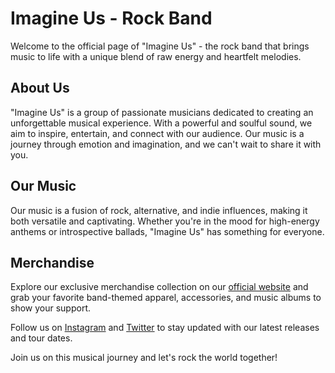 # Imagine Us - Rock Band

Welcome to the official page of "Imagine Us" - the rock band that brings music to life with a unique blend of raw energy and heartfelt melodies.

## About Us

"Imagine Us" is a group of passionate musicians dedicated to creating an unforgettable musical experience. With a powerful and soulful sound, we aim to inspire, entertain, and connect with our audience. Our music is a journey through emotion and imagination, and we can't wait to share it with you.

## Our Music

Our music is a fusion of rock, alternative, and indie influences, making it both versatile and captivating. Whether you're in the mood for high-energy anthems or introspective ballads, "Imagine Us" has something for everyone.

## Merchandise

Explore our exclusive merchandise collection on our [official website](https://priyanshu0463.github.io/imagine-us/) and grab your favorite band-themed apparel, accessories, and music albums to show your support.

Follow us on [Instagram](https://www.instagram.com/imagineusband) and [Twitter](https://twitter.com/imagineusband) to stay updated with our latest releases and tour dates.

Join us on this musical journey and let's rock the world together!




